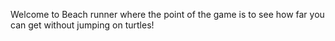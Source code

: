 Welcome to Beach runner where the point of the game is to see how far you can get without jumping on turtles!